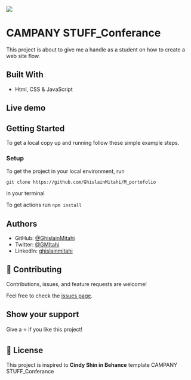 ![](https://img.shields.io/badge/Microverse-blueviolet)

# CAMPANY STUFF_Conferance

This project is about to give me a handle as a student on how to create a web site flow.

## Built With

- Html, CSS & JavaScript

## Live demo


## Getting Started

To get a local copy up and running follow these simple example steps.

### Setup

 To get the project in your local environment, run 

 ```
 git clone https://github.com/GhislainMitahi/M_portofolio
 
 ```
  in your terminal

  To get actions run ```npm install```



## Authors

- GitHub: [@GhislainMitahi](https://github.com/GhislainMitahi)
- Twitter: [@GMItahi](https://https://twitter.com/GMitahi)
- LinkedIn: [ghislainmitahi](https://linkedin.com/in/ghislain-mitahi/)


## 🤝 Contributing

Contributions, issues, and feature requests are welcome!

Feel free to check the [issues page](../../issues/).

## Show your support

Give a ⭐️ if you like this project!

## 📝 License

This project is inspired to **Cindy Shin in Behance** template CAMPANY STUFF_Conferance

